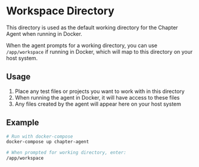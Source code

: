 # Workspace Directory

This directory is used as the default working directory for the Chapter Agent when running in Docker.

When the agent prompts for a working directory, you can use `/app/workspace` if running in Docker, which will map to this directory on your host system.

## Usage

1. Place any test files or projects you want to work with in this directory
2. When running the agent in Docker, it will have access to these files
3. Any files created by the agent will appear here on your host system

## Example

```bash
# Run with docker-compose
docker-compose up chapter-agent

# When prompted for working directory, enter:
/app/workspace
```
